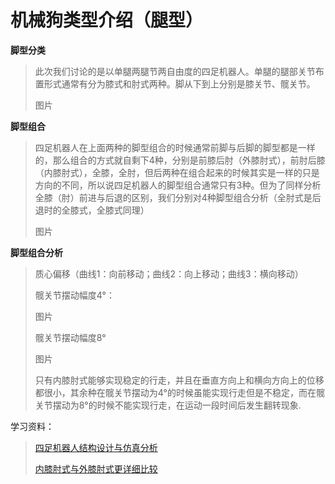# 机械狗类型介绍（腿型）

**脚型分类**

>​	此次我们讨论的是以单腿两腿节两自由度的四足机器人。单腿的腿部关节布置形式通常有分为膝式和肘式两种。脚从下到上分别是膝关节、髋关节。
>
>   图片

**脚型组合**

>​	四足机器人在上面两种的脚型组合的时候通常前脚与后脚的脚型都是一样的，那么组合的方式就自剩下4种，分别是前膝后肘（外膝肘式），前肘后膝（内膝肘式），全膝，全肘，但后两种在组合起来的时候其实是一样的只是方向的不同，所以说四足机器人的脚型组合通常只有3种。但为了同样分析全膝（肘）前进与后退的区别，我们分别对4种脚型组合分析（全肘式是后退时的全膝式，全膝式同理）
>
>   图片
>

**脚型组合分析**

>质心偏移（曲线1：向前移动；曲线2：向上移动；曲线3：横向移动）
>
>髋关节摆动幅度4°：
>
>图片
>
>髋关节摆动幅度8°
>
>图片
>
>只有内膝肘式能够实现稳定的行走，并且在垂直方向上和横向方向上的位移都很小，其余种在髋关节摆动为4°的时候虽能实现行走但是不稳定，而在髋关节摆动为8°的时候不能实现行走，在运动一段时间后发生翻转现象.

学习资料：

>[四足机器人结构设计与仿真分析](https://search.cn-ki.net/doc_detail?dbcode=CJFD&amp;filename=JXSJ201207009&amp;df=OtGdoBFc1dVQ3lGU2QzMYVGNxNjdSZjU5oHUtxWbJdmRsRTZpdlSKF0YpN1Y5Y2QygGWZZ0auZHdrNmRDx0LrVEWsRHeZdVQw9EeBJzKGlHWTJWR28UeJBXRDlncEhHeTpHbhVmSyUVcrlXT4gHV380RsZmSpRlc) 
>
>[内膝肘式与外膝肘式更详细比较](httphs://search.cn-ki.net/doc_detail?dbcode=CJFD&filename=JZCK201404062&df=20Edx5WWwJjNHlVUlVlW49ENNFWMYplQoRUTrkndzQmcwBDcqRWNsVDRsR2MMl2bmVUVxZUVvd3anZlY1glby00dVBXQrgUesVzL3AHZYZFTSZGeSRDZCJmeTRVakRXeCl3LuNjVyFkUwNVUuZWOGl0bulmYzhUU)
